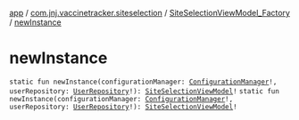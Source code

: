 [app](../../index.md) / [com.jnj.vaccinetracker.siteselection](../index.md) / [SiteSelectionViewModel_Factory](index.md) / [newInstance](./new-instance.md)

# newInstance

`static fun newInstance(configurationManager: `[`ConfigurationManager`](../../com.jnj.vaccinetracker.common.data.managers/-configuration-manager/index.md)`!, userRepository: `[`UserRepository`](../../com.jnj.vaccinetracker.common.data.repositories/-user-repository/index.md)`!): `[`SiteSelectionViewModel`](../-site-selection-view-model/index.md)`!`
`static fun newInstance(configurationManager: `[`ConfigurationManager`](../../com.jnj.vaccinetracker.common.data.managers/-configuration-manager/index.md)`!, userRepository: `[`UserRepository`](../../com.jnj.vaccinetracker.common.data.repositories/-user-repository/index.md)`!): `[`SiteSelectionViewModel`](../-site-selection-view-model/index.md)`!`